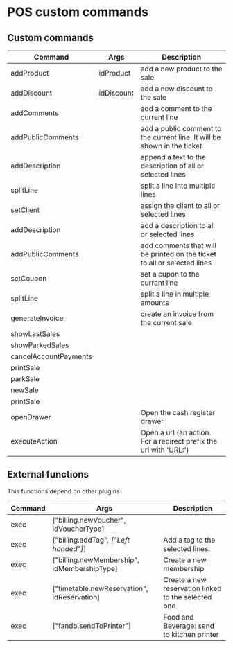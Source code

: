 
POS custom commands
==============


Custom commands
-----------

| Command               | Args       | Description                                                              |
| --------------------- | ---------- | ------------------------------------------------------------------------ |
| addProduct            | idProduct  | add a new product to the sale                                            |
| addDiscount           | idDiscount | add a new discount to the sale                                           |
| addComments           |            | add a comment to the current line                                        |
| addPublicComments     |            | add a public comment to the current line. It will be shown in the ticket |
| addDescription        |            | append a text to the description of all or selected lines                |
| splitLine             |            | split a line into multiple lines                                         |
| setClient             |            | assign the client to all or selected lines                               |
| addDescription        |            | add a description to all or selected lines                               |
| addPublicComments     |            | add comments that will be printed on the ticket to all or selected lines |
| setCoupon             |            | set a cupon to the current line                                          |
| splitLine             |            | split a line in multiple amounts                                         |
| generateInvoice       |            | create an invoice from the current sale                                  |
| showLastSales         |            |                                                                          |
| showParkedSales       |            |                                                                          |
| cancelAccountPayments |            |                                                                          |
| printSale             |            |                                                                          |
| parkSale              |            |                                                                          |
| newSale               |            |                                                                          |
| printSale             |            |                                                                          |
| openDrawer            |            | Open the cash register drawer                                            |
| executeAction         |            | Open a url (an action. For a redirect prefix the url with 'URL:')        |





External functions 
-----------
This functions depend on other plugins


| Command | Args                                        | Description                                         |
| ------- | ------------------------------------------- | --------------------------------------------------- |
| exec    | ["billing.newVoucher", idVoucherType]       |                                                     |
| exec    | ["billing.addTag"*, ["Left handed"]*]       | Add a tag to the selected lines.                    |
| exec    | ["billing.newMembership", idMembershipType] | Create a new membership                             |
| exec    | ["timetable.newReservation", idReservation] | Create a new reservation linked to the selected one |
| exec    | ["fandb.sendToPrinter"]                     | Food and Beverage: send to kitchen printer          |
